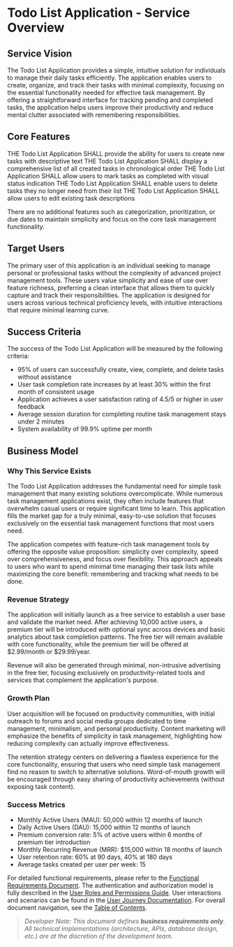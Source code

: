 # Todo List Application - Service Overview

## Service Vision

The Todo List Application provides a simple, intuitive solution for individuals to manage their daily tasks efficiently. The application enables users to create, organize, and track their tasks with minimal complexity, focusing on the essential functionality needed for effective task management. By offering a straightforward interface for tracking pending and completed tasks, the application helps users improve their productivity and reduce mental clutter associated with remembering responsibilities.

## Core Features

THE Todo List Application SHALL provide the ability for users to create new tasks with descriptive text
THE Todo List Application SHALL display a comprehensive list of all created tasks in chronological order
THE Todo List Application SHALL allow users to mark tasks as completed with visual status indication
THE Todo List Application SHALL enable users to delete tasks they no longer need from their list
THE Todo List Application SHALL allow users to edit existing task descriptions

There are no additional features such as categorization, prioritization, or due dates to maintain simplicity and focus on the core task management functionality.

## Target Users

The primary user of this application is an individual seeking to manage personal or professional tasks without the complexity of advanced project management tools. These users value simplicity and ease of use over feature richness, preferring a clean interface that allows them to quickly capture and track their responsibilities. The application is designed for users across various technical proficiency levels, with intuitive interactions that require minimal learning curve.

## Success Criteria

The success of the Todo List Application will be measured by the following criteria:

- 95% of users can successfully create, view, complete, and delete tasks without assistance
- User task completion rate increases by at least 30% within the first month of consistent usage
- Application achieves a user satisfaction rating of 4.5/5 or higher in user feedback
- Average session duration for completing routine task management stays under 2 minutes
- System availability of 99.9% uptime per month

## Business Model

### Why This Service Exists

The Todo List Application addresses the fundamental need for simple task management that many existing solutions overcomplicate. While numerous task management applications exist, they often include features that overwhelm casual users or require significant time to learn. This application fills the market gap for a truly minimal, easy-to-use solution that focuses exclusively on the essential task management functions that most users need.

The application competes with feature-rich task management tools by offering the opposite value proposition: simplicity over complexity, speed over comprehensiveness, and focus over flexibility. This approach appeals to users who want to spend minimal time managing their task lists while maximizing the core benefit: remembering and tracking what needs to be done.

### Revenue Strategy

The application will initially launch as a free service to establish a user base and validate the market need. After achieving 10,000 active users, a premium tier will be introduced with optional sync across devices and basic analytics about task completion patterns. The free tier will remain available with core functionality, while the premium tier will be offered at $2.99/month or $29.99/year.

Revenue will also be generated through minimal, non-intrusive advertising in the free tier, focusing exclusively on productivity-related tools and services that complement the application's purpose.

### Growth Plan

User acquisition will be focused on productivity communities, with initial outreach to forums and social media groups dedicated to time management, minimalism, and personal productivity. Content marketing will emphasize the benefits of simplicity in task management, highlighting how reducing complexity can actually improve effectiveness.

The retention strategy centers on delivering a flawless experience for the core functionality, ensuring that users who need simple task management find no reason to switch to alternative solutions. Word-of-mouth growth will be encouraged through easy sharing of productivity achievements (without exposing task content).

### Success Metrics

- Monthly Active Users (MAU): 50,000 within 12 months of launch
- Daily Active Users (DAU): 15,000 within 12 months of launch
- Premium conversion rate: 5% of active users within 6 months of premium tier introduction
- Monthly Recurring Revenue (MRR): $15,000 within 18 months of launch
- User retention rate: 60% at 90 days, 40% at 180 days
- Average tasks created per user per week: 15

For detailed functional requirements, please refer to the [Functional Requirements Document](./02-functional-requirements.md). The authentication and authorization model is fully described in the [User Roles and Permissions Guide](./03-user-roles.md). User interactions and scenarios can be found in the [User Journey Documentation](./04-user-stories.md). For overall document navigation, see the [Table of Contents](./00-toc.md).

> *Developer Note: This document defines **business requirements only**. All technical implementations (architecture, APIs, database design, etc.) are at the discretion of the development team.*